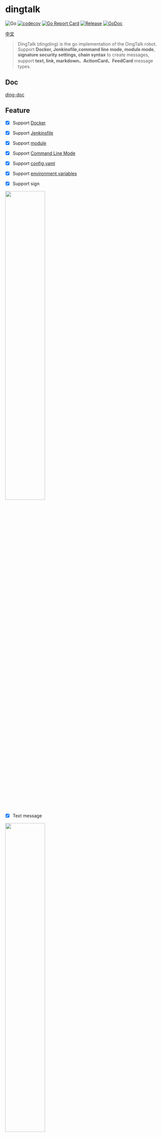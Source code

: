 # dingtalk

![Go](https://github.com/CatchZeng/dingtalk/workflows/Go/badge.svg)
[![codecov](https://codecov.io/gh/CatchZeng/dingtalk/branch/master/graph/badge.svg)](https://codecov.io/gh/CatchZeng/dingtalk)
[![Go Report Card](https://goreportcard.com/badge/github.com/CatchZeng/dingtalk)](https://goreportcard.com/report/github.com/CatchZeng/dingtalk)
[![Release](https://img.shields.io/github/release/CatchZeng/dingtalk.svg)](https://github.com/CatchZeng/dingtalk/releases)
[![GoDoc](https://godoc.org/github.com/CatchZeng/dingtalk?status.svg)](https://pkg.go.dev/github.com/CatchZeng/dingtalk?tab=doc)

[中文](https://github.com/CatchZeng/dingtalk/blob/master/README.md)

> DingTalk (dingding) is the go implementation of the DingTalk robot. Support **Docker, Jenkinsfile,command line mode, module mode**, **signature security settings, chain syntax** to create messages, support **text, link, markdown、ActionCard、FeedCard** message types.

## Doc

[ding-doc](https://ding-doc.dingtalk.com/doc#/serverapi2/qf2nxq)

## Feature

- [x] Support [Docker](https://github.com/CatchZeng/dingtalk#Docker)

- [x] Support [Jenkinsfile](https://github.com/CatchZeng/dingtalk#Jenkinsfile)

- [x] Support [module](https://github.com/CatchZeng/dingtalk/blob/master/READMEEN.md#use-as-module)

- [x] Support [Command Line Mode](https://github.com/CatchZeng/dingtalk/blob/master/READMEEN.md#use-as-command-line-tool)

- [x] Support [config.yaml](https://github.com/CatchZeng/dingtalk/blob/master/READMEEN.md#config.yaml)

- [x] Support [environment variables](https://github.com/CatchZeng/dingtalk#environment%20variables)

- [x] Support sign

<img src="https://dingtalkdoc.oss-cn-beijing.aliyuncs.com/images/0.0.210/1572261283991-f8e35f4d-6997-4a02-9704-843ee8f97464.png" width = 50% />

- [x] Text message

<img src="https://img.alicdn.com/tfs/TB1jFpqaRxRMKJjy0FdXXaifFXa-497-133.png" width = 50% />

- [x] Link message

<img src="https://dingtalkdoc.oss-cn-beijing.aliyuncs.com/images/0.0.210/1570679827267-6243216b-d1c3-48b7-9b1e-0f0b4211b50b.png" width = 50% />

- [x] Markdown message

<img src="https://img.alicdn.com/tfs/TB1yL3taUgQMeJjy0FeXXXOEVXa-492-380.png" width = 50% />

- [x] ActionCard message

  <img src="https://img.alicdn.com/tfs/TB1nhWCiBfH8KJjy1XbXXbLdXXa-547-379.png" width = 50% />

  <img src="https://dingtalkdoc.oss-cn-beijing.aliyuncs.com/images/0.0.210/1570679939723-c1fb7861-5bcb-4c30-9e1b-033932f6b72f.png" width = 50% />

- [x] FeedCard message

<img src="http://img01.taobaocdn.com/top/i1/LB1R2evQVXXXXXDapXXXXXXXXXX" width = 50% />

## Install

## with Docker

```shell
docker pull catchzeng/dingtalk
```

### binary

Go to [releases](https://github.com/CatchZeng/dingtalk/releases/) to download the binary executable file of the corresponding platform, and then add it to the PATH environment variable.

### with go install

```sh
# Go 1.16+
go install github.com/CatchZeng/dingtalk@v1.5.0

# Go version < 1.16
go get -u github.com/CatchZeng/dingtalk@v1.5.0
```

## Usage

### config.yaml

You can create `config.yaml` under `$/HOME/.dingtalk` and fill in the default values of `access_token` and `secret`.

```yaml
access_token: "1c53e149ba5de6597cxxxxxx0e901fdxxxxxx80b8ac141e4a75afdc44c85ca4f"
secret: "SECb90923e19e58b466481e9e7b7a5bxxxxxx4531axxxxxxad3967fb29f0eae5c68"
```

### environment variables

```sh
$ export ACCESS_TOKEN=1c53e149ba5de6597cxxxxxx0e901fdxxxxxx80b8ac141e4a75afdc44c85ca4f
$ export SECRET=SECb90923e19e58b466481e9e7b7a5bxxxxxx4531axxxxxxad3967fb29f0eae5c68
$ dingtalk link -i "标题" -e "信息" -u "https://makeoptim.com/" -p "https://makeoptim.com/assets/img/logo.png" -a
```

### Docker

```shell
docker run catchzeng/dingtalk dingtalk text -t 1c53e149ba5de6597cxxxxxx0e901fdxxxxxx80b8ac141e4a75afdc44c85ca4f -s SECb90923e19e58b466481e9e7b7a5bxxxxxx4531axxxxxxad3967fb29f0eae5c68 -c "docker test"
```

### Jenkinsfile

```shell
pipeline {
    agent {
        docker {
            image 'catchzeng/dingtalk:latest'
        }
    }
    environment {
        DING_TOKEN = '1c53e149ba5de6597cxxxxxx0e901fdxxxxxx80b8ac141e4a75afdc44c85ca4f'
        DING_SECRET = 'SECb90923e19e58b466481e9e7b7a5bxxxxxx4531axxxxxxad3967fb29f0eae5c68'
    }
    stages {
        stage('notify') {
            steps {
                sh 'dingtalk link -t ${DING_TOKEN} -s ${DING_SECRET} -i "标题" -e "信息" -u "https://makeoptim.com/" -p "https://makeoptim.com/assets/img/logo.png" -a'
            }
        }
    }
}
```

### Use as module

```go
package main

import (
    "log"

    "github.com/CatchZeng/dingtalk"
)

func main() {
	accessToken := "1c53e149ba5de6597cxxxxxx0e901fdxxxxxx80b8ac141e4a75afdc44c85ca4f"
    secret := "SECb90923e19e58b466481e9e7b7a5bxxxxxx4531axxxxxxad3967fb29f0eae5c68"
    client := dingtalk.NewClient(accessToken, secret)

    msg := dingtalk.NewTextMessage().SetContent("测试文本&at 某个人").SetAt([]string{"177010xxx60"}, false)
    client.Send(msg)
}
```

### Use as command line tool

#### Demo

```shell
dingtalk text -t 1c53e149ba5de6597cxxxxxx0e901fdxxxxxx80b8ac141e4a75afdc44c85ca4f -s SECb90923e19e58b466481e9e7b7a5bxxxxxx4531axxxxxxad3967fb29f0eae5c68 -c "测试命令行 & at 某个人" -m "177010xxx60","177010xxx61"
```

```shell
$ dingtalk markdown -D -i "杭州天气" -e '## 杭州天气 @150XXXXXXXX
 > 9度，西北风1级，空气良89，相对温度73%
 > ![screenshot](https://img.alicdn.com/tfs/TB1NwmBEL9TBuNjy1zbXXXpepXa-2400-1218.png)
 > ###### 10点20分发布 [天气](https://www.dingtalk.com)' -t 1c53e149ba5de6597cxxxxxx0e901fdxxxxxx80b8ac141e4a75afdc44c85ca4f -s SECb90923e19e58b466481e9e7b7a5bxxxxxx4531axxxxxxad3967fb29f0eae5c68

{"msgtype":"markdown","markdown":{"title":"杭州天气","text":"## 杭州天气 @150XXXXXXXX\n \u003e 9度，西北风1级，空气良89，相对温度73%\n \u003e ![screenshot](https://img.alicdn.com/tfs/TB1NwmBEL9TBuNjy1zbXXXpepXa-2400-1218.png)\n \u003e ###### 10点20分发布 [天气](https://www.dingtalk.com)"},"at":{"atMobiles":[],"isAtAll":false}}
```

> -D: print the message content

#### Help

```shell
dingtalk is a command line tool for DingTalk

Usage:
  dingtalk [command]

Available Commands:
  actionCard  send actionCard message with DingTalk robot
  feedCard    send feedCard message with DingTalk robot
  help        Help about any command
  link        send link message with DingTalk robot
  markdown    send markdown message with DingTalk robot
  text        send text message with DingTalk robot
  version     dingtalk version

Flags:
  -t, --access_token string   access_token
  -m, --atMobiles strings     atMobiles
  -D, --debug                 debug
  -h, --help                  help for dingtalk
  -a, --isAtAll               isAtAll
  -s, --secret string         secret

Use "dingtalk [command] --help" for more information about a command.
```

## Stargazers

[![Stargazers over time](https://starchart.cc/CatchZeng/dingtalk.svg)](https://starchart.cc/CatchZeng/dingtalk)
